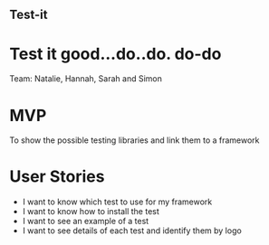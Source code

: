 ## Test-it
# Test it good...do..do. do-do

Team: Natalie, Hannah, Sarah and Simon

# MVP
To show the possible testing libraries and link them to a framework

# User Stories
* I want to know which test to use for my framework
* I want to know how to install the test
* I want to see an example of a test
* I want to see details of each test and identify them by logo

